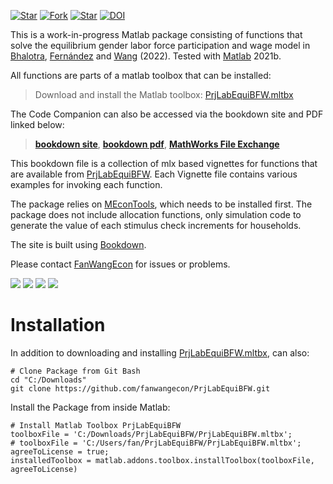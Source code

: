 [![Star](https://img.shields.io/github/stars/fanwangecon/PrjLabEquiBFW?style=social)](https://github.com/FanWangEcon/PrjLabEquiBFW/stargazers) [![Fork](https://img.shields.io/github/forks/fanwangecon/PrjLabEquiBFW?style=social)](https://github.com/FanWangEcon/PrjLabEquiBFW/network/members) [![Star](https://img.shields.io/github/watchers/fanwangecon/PrjLabEquiBFW?style=social)](https://github.com/FanWangEcon/PrjLabEquiBFW/watchers) [![DOI](https://zenodo.org/badge/457847683.svg)](https://zenodo.org/badge/latestdoi/457847683)

This is a work-in-progress Matlab package consisting of functions that solve the equilibrium gender labor force participation and wage model in [Bhalotra](https://www.iza.org/person/2905/sonia-r-bhalotra), [Fernández](https://sites.google.com/view/manuelfernandezsierra) and [Wang](https://fanwangecon.github.io/) (2022). Tested with [Matlab](https://www.mathworks.com/products/matlab.html) 2021b.

All functions are parts of a matlab toolbox that can be installed:

> Download and install the Matlab toolbox: [PrjLabEquiBFW.mltbx](https://github.com/FanWangEcon/PrjLabEquiBFW/blob/main/PrjLabEquiBFW.mltbx)

The Code Companion can also be accessed via the bookdown site and PDF linked below:

> [**bookdown site**](https://fanwangecon.github.io/PrjLabEquiBFW/bookdown/), [**bookdown pdf**](https://fanwangecon.github.io/PrjLabEquiBFW/bookdown/BFW-Equilibrium-Gender-LFP-and-Wage-Code-Companion.pdf), [**MathWorks File Exchange**](https://www.mathworks.com/matlabcentral/fileexchange/107025-prjlabequibfw)

This bookdown file is a collection of mlx based vignettes for functions that are available from [PrjLabEquiBFW](https://github.com/FanWangEcon/PrjLabEquiBFW). Each Vignette file contains various examples for invoking each function.

The package relies on [MEconTools](https://fanwangecon.github.io/MEconTools/), which needs to be installed first. The package does not include allocation functions, only simulation code to generate the value of each stimulus check increments for households.

The site is built using [Bookdown](https://bookdown.org/).

Please contact [FanWangEcon](https://fanwangecon.github.io/) for issues or problems.

[![](https://img.shields.io/github/last-commit/fanwangecon/PrjLabEquiBFW)](https://github.com/FanWangEcon/PrjLabEquiBFW/commits/main) [![](https://img.shields.io/github/commit-activity/m/fanwangecon/PrjLabEquiBFW)](https://github.com/FanWangEcon/PrjLabEquiBFW/graphs/commit-activity) [![](https://img.shields.io/github/issues/fanwangecon/PrjLabEquiBFW)](https://github.com/FanWangEcon/PrjLabEquiBFW/issues) [![](https://img.shields.io/github/issues-pr/fanwangecon/PrjLabEquiBFW)](https://github.com/FanWangEcon/PrjLabEquiBFW/pulls)

# Installation

In addition to downloading and installing [PrjLabEquiBFW.mltbx](https://github.com/FanWangEcon/PrjLabEquiBFW/blob/main/PrjLabEquiBFW.mltbx), can also:

```
# Clone Package from Git Bash
cd "C:/Downloads"
git clone https://github.com/fanwangecon/PrjLabEquiBFW.git
```

Install the Package from inside Matlab:

```
# Install Matlab Toolbox PrjLabEquiBFW
toolboxFile = 'C:/Downloads/PrjLabEquiBFW/PrjLabEquiBFW.mltbx';
# toolboxFile = 'C:/Users/fan/PrjLabEquiBFW/PrjLabEquiBFW.mltbx';
agreeToLicense = true;
installedToolbox = matlab.addons.toolbox.installToolbox(toolboxFile, agreeToLicense)
```
